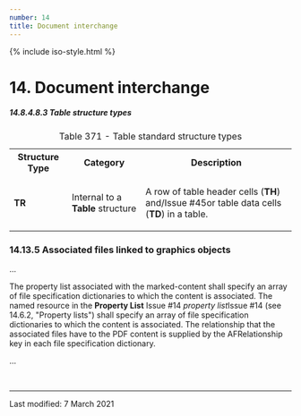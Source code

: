 ```yaml
---
number: 14
title: Document interchange
---
```



<html>
<head>
<title>ISO 32000-2:2020 Clause 14: Document interchange</title>
</head>
<body>


{% include iso-style.html %}


<div class="iso32000">


<h1>14. Document interchange</h1>


<h5>14.8.4.8.3 Table structure types</h5>


<table>
  <caption>Table 371 - Table standard structure types</caption>
  <tr>
    <th>Structure Type</th>
    <th>Category</th>
    <th>Description</th>
  </tr>
  <tr>
    <td><b>TR</b></td>
    <td>Internal to a <b>Table</b> structure</td>
    <td>
    <p>A row of table header cells (<b>TH</b>) <span class="new-text">and/<span class="new-tooltiptext">Issue #45</span></span>or table data cells (<b>TD</b>) in a table.
    </p>
    </td>
  </tr>
</table>


<h3>14.13.5 Associated files linked to graphics objects</h3>


...<br/>

<p>
The property list associated with the marked-content shall specify an array of file specification dictionaries to which
the content is associated. The named resource in the <span class="deleted-text"><b>Property List</b><span class="deleted-tooltiptext">
Issue #14</span></span> <span class="new-text"><i>property list</i><span class="new-tooltiptext">Issue #14</span></span>
(see 14.6.2, "Property lists") shall specify an array of file specification dictionaries to which the content is associated.
The relationship that the associated files have to the PDF content is supplied by the AFRelationship key in each file specification dictionary.
</p>

...<br/>


</div>


<br/><hr>
<p class="footnote">Last modified: 7 March 2021</p>

</body>
</html>
